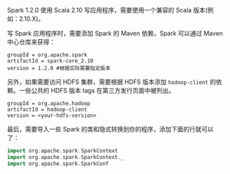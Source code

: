Spark 1.2.0 使用 Scala 2.10 写应用程序，需要使用一个兼容的 Scala 版本(例如：2.10.X)。

写 Spark 应用程序时，需要添加 Spark 的 Maven 依赖，Spark 可以通过 Maven 中心仓库来获得：

```
groupId = org.apache.spark
artifactId = spark-core_2.10
version = 1.2.0 #根据实际需要指定版本
```

另外，如果需要访问 HDFS 集群，需要根据 HDFS 版本添加 `hadoop-client` 的依赖。一些公共的 HDFS 版本 tags 在第三方发行页面中被列出。

```
groupId = org.apache.hadoop
artifactId = hadoop-client
version = <your-hdfs-version>
```

最后，需要导入一些 Spark 的类和隐式转换到你的程序，添加下面的行就可以了：

```scala
import org.apache.spark.SparkContext
import org.apache.spark.SparkContext._
import org.apache.spark.SparkConf
```

